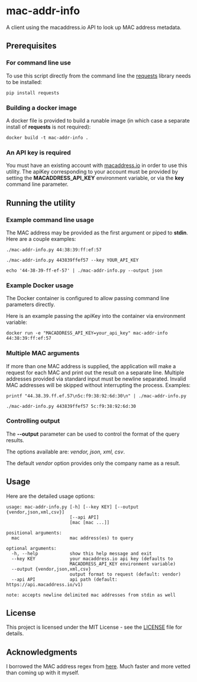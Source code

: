 # mac-addr-info
A client using the macaddress.io API to look up MAC address metadata.
## Prerequisites
### For command line use
To use this script directly from the command line the [requests](https://2.python-requests.org/en/master/) library needs to be installed:
```
pip install requests
```
### Building a docker image
A docker file is provided to build a runable image (in which case a separate install of **requests** is not required):
```
docker build -t mac-addr-info .
```
### An API key is required
You must have an existing account with [macaddress.io](https://macaddress.io/) in order to use this utility. 
The apiKey corresponding to your account must be provided by setting the **MACADDRESS_API_KEY** environment variable, or via the **key** command line parameter.
## Running the utility
### Example command line usage
The MAC address may be provided as the first argument or piped to **stdin**. Here are a couple examples:
```
./mac-addr-info.py 44:38:39:ff:ef:57

./mac-addr-info.py 443839ffef57 --key YOUR_API_KEY

echo '44-38-39-ff-ef-57' | ./mac-addr-info.py --output json
```
### Example Docker usage
The Docker container is configured to allow passing command line parameters directly.

Here is an example passing the apiKey into the container via environment variable: 

```
docker run -e "MACADDRESS_API_KEY=your_api_key" mac-addr-info 44:38:39:ff:ef:57
```
### Multiple MAC arguments
If more than one MAC address is supplied, the application will make a request for each MAC and print out the result on a separate line. Multiple addresses provided via standard input must be newline separated. Invalid MAC addresses will be skipped without interrupting the process.
Examples:
```
printf "44.38.39.ff.ef.57\n5c:f9:38:92:6d:30\n" | ./mac-addr-info.py

./mac-addr-info.py 443839ffef57 5c:f9:38:92:6d:30
```
### Controlling output
The **--output** parameter can be used to control the format of the query results.

The options available are: *vendor, json, xml, csv*.

The default *vendor* option provides only the company name as a result.
## Usage
Here are the detailed usage options:
```
usage: mac-addr-info.py [-h] [--key KEY] [--output {vendor,json,xml,csv}]
                        [--api API]
                        [mac [mac ...]]

positional arguments:
  mac                   mac address(es) to query

optional arguments:
  -h, --help            show this help message and exit
  --key KEY             your macaddress.io api key (defaults to
                        MACADDRESS_API_KEY environment variable)
  --output {vendor,json,xml,csv}
                        output format to request (default: vendor)
  --api API             api path (default: https://api.macaddress.io/v1)

note: accepts newline delimited mac addresses from stdin as well
```
## License
This project is licensed under the MIT License - see the [LICENSE](LICENSE) file for details.
## Acknowledgments
I borrowed the MAC address regex from [here](https://stackoverflow.com/a/7629690/3019685). Much faster and more vetted than coming up with it myself.

